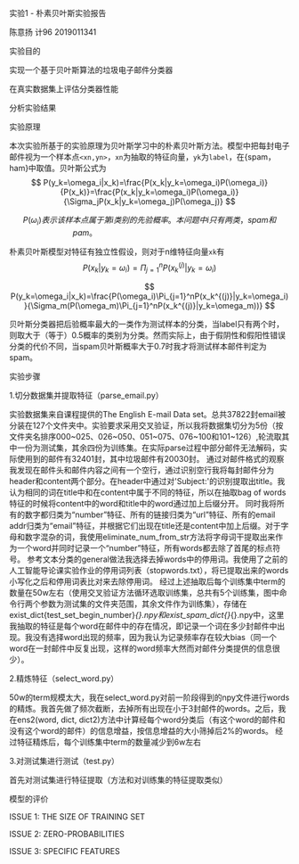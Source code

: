 实验1 - 朴素贝叶斯实验报告

陈意扬 计96 2019011341

实验目的

实现一个基于贝叶斯算法的垃圾电子邮件分类器

在真实数据集上评估分类器性能

分析实验结果



实验原理

本次实验所基于的实验原理为贝叶斯学习中的朴素贝叶斯方法。模型中把每封电子邮件视为一个样本点`<xn,yn>`，`xn`为抽取的特征向量，`yk`为`label`，在{spam，ham}中取值。贝叶斯公式为
$$
P(y_k=\omega_i|x_k)=\frac{P(x_k|y_k=\omega_i)P(\omega_i)}{P(x_k)}=\frac{P(x_k|y_k=\omega_i)P(\omega_i)}{\Sigma_jP(x_k|y_k=\omega_j)P(\omega_j)}
$$

$$
P(\omega_i)表示该样本点属于第i类别的先验概率。本问题中i只有两类，spam和pam。~~~~~~~~~~~~~~~~~~~~~~~~~~~~~~~~~~~~~~~~~~~~~~~~~~~~~~~~~~~
$$

朴素贝叶斯模型对特征有独立性假设，则对于n维特征向量`xk`有
$$
P(x_k|y_k=\omega_i)=\Pi_{j=1}^nP(x_k^{(j)}|y_k=\omega_i)
$$

$$
P(y_k=\omega_i|x_k)=\frac{P(\omega_i)\Pi_{j=1}^nP(x_k^{(j)}|y_k=\omega_i)}{\Sigma_m(P(\omega_m)\Pi_{j=1}^nP(x_k^{(j)}|y_k=\omega_m))}
$$

贝叶斯分类器把后验概率最大的一类作为测试样本的分类，当label只有两个时，则取大于（等于）0.5概率的类别为分类。然而实际上，由于假阴性和假阳性错误分类的代价不同，当spam贝叶斯概率大于0.7时我才将测试样本邮件判定为spam。

实验步骤

1.切分数据集并提取特征（parse_email.py）

实验数据集来自课程提供的The English E-mail Data set。总共37822封email被分装在127个文件夹中。实验要求采用交叉验证，所以我将数据集切分为5份（按文件夹名排序000~025、026~050、051~075、076~100和101~126）,轮流取其中一份为测试集，其余四份为训练集。在实际parse过程中部分邮件无法解码，实际使用到的邮件有32401封，其中垃圾邮件有20030封。
通过对邮件格式的观察我发现在邮件头和邮件内容之间有一个空行，通过识别空行我将每封邮件分为header和content两个部分。在header中通过对'Subject:'的识别提取出title。我认为相同的词在title中和在content中属于不同的特征，所以在抽取bag of words特征的时候将content中的word和title中的word通过加上后缀分开。
同时我将所有的数字都归类为“number”特征、所有的链接归类为“url”特征、所有的email addr归类为“email”特征，并根据它们出现在title还是content中加上后缀。对于字母和数字混杂的词，我使用eliminate_num_from_str方法将字母词干提取出来作为一个word并同时记录一个“number”特征，所有words都去除了首尾的标点符号。
参考文本分类的general做法我选择去掉words中的停用词。我使用了之前的人工智能导论课实验作业的停用词列表（stopwords.txt），将已提取出来的words小写化之后和停用词表比对来去除停用词。
经过上述抽取后每个训练集中term的数量在50w左右（使用交叉验证方法循环选取训练集，总共有5个训练集，图中命令行两个参数为测试集的文件夹范围，其余文件作为训练集），存储在exist_dict{test_set_begin_number}_{}.npy和exist_spam_dict{}_{}.npy中，这里我抽取的特征是每个word在邮件中的存在情况，即记录一个词在多少封邮件中出现。我没有选择word出现的频率，因为我认为记录频率存在较大bias（同一个word在一封邮件中反复出现，这样的word频率大然而对邮件分类提供的信息很少）。


2.精炼特征（select_word.py）

50w的term规模太大，我在select_word.py对前一阶段得到的npy文件进行words的精炼。我首先做了频次截断，去掉所有出现在小于3封邮件的words。之后，我在ens2(word, dict, dict2)方法中计算经每个word分类后（有这个word的邮件和没有这个word的邮件）的信息增益，按信息增益的大小筛掉后2%的words。
经过特征精炼后，每个训练集中term的数量减少到6w左右

3.对测试集进行测试（test.py）

首先对测试集进行特征提取（方法和对训练集的特征提取类似）

模型的评价

ISSUE 1: THE SIZE OF TRAINING SET

ISSUE 2: ZERO-PROBABILITIES

ISSUE 3: SPECIFIC FEATURES

